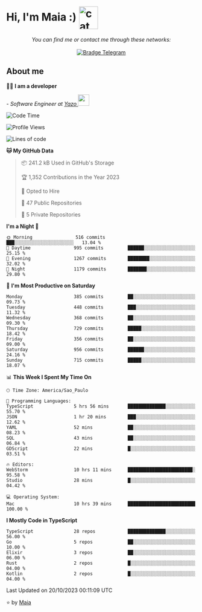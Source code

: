 <h1 align="left">Hi, I'm Maia :) 
<img src="https://emojis.slackmojis.com/emojis/images/1643509834/36299/black-cat.gif?1643509834" width="50" height="60" align="center"  alt="cat"/>
</h1>

<p align="center">
    <i>You can find me or contact me through these networks:</i>
    <br/><br/>
    <a href="https://t.me/mrootx" target="_blank">
        <img src="https://img.shields.io/badge/-Telegram-2CA5E0?logo=telegram&style=flat&logoColor=white" alt="Bradge Telegram" />
    </a>
</p>

## About me

:technologist: <strong>I am a developer</strong> <br>

<p><em> - Software Engineer at <a href="[https://pdasolucoes.com.br](https://yazo.com.br/)">Yazo
</a><img src="https://media.giphy.com/media/WUlplcMpOCEmTGBtBW/giphy.gif" width="30"> 
</em></p>

<!--START_SECTION:waka-->
![Code Time](http://img.shields.io/badge/Code%20Time-3%2C337%20hrs%2016%20mins-blue)

![Profile Views](http://img.shields.io/badge/Profile%20Views-418-blue)

![Lines of code](https://img.shields.io/badge/From%20Hello%20World%20I%27ve%20Written-975.2%20thousand%20lines%20of%20code-blue)

**🐱 My GitHub Data** 

> 📦 241.2 kB Used in GitHub's Storage 
 > 
> 🏆 1,352 Contributions in the Year 2023
 > 
> 💼 Opted to Hire
 > 
> 📜 47 Public Repositories 
 > 
> 🔑 5 Private Repositories 
 > 
**I'm a Night 🦉** 

```text
🌞 Morning                516 commits         ███░░░░░░░░░░░░░░░░░░░░░░   13.04 % 
🌆 Daytime                995 commits         ██████░░░░░░░░░░░░░░░░░░░   25.15 % 
🌃 Evening                1267 commits        ████████░░░░░░░░░░░░░░░░░   32.02 % 
🌙 Night                  1179 commits        ███████░░░░░░░░░░░░░░░░░░   29.80 % 
```
📅 **I'm Most Productive on Saturday** 

```text
Monday                   385 commits         ██░░░░░░░░░░░░░░░░░░░░░░░   09.73 % 
Tuesday                  448 commits         ███░░░░░░░░░░░░░░░░░░░░░░   11.32 % 
Wednesday                368 commits         ██░░░░░░░░░░░░░░░░░░░░░░░   09.30 % 
Thursday                 729 commits         █████░░░░░░░░░░░░░░░░░░░░   18.42 % 
Friday                   356 commits         ██░░░░░░░░░░░░░░░░░░░░░░░   09.00 % 
Saturday                 956 commits         ██████░░░░░░░░░░░░░░░░░░░   24.16 % 
Sunday                   715 commits         █████░░░░░░░░░░░░░░░░░░░░   18.07 % 
```


📊 **This Week I Spent My Time On** 

```text
🕑︎ Time Zone: America/Sao_Paulo

💬 Programming Languages: 
TypeScript               5 hrs 56 mins       ██████████████░░░░░░░░░░░   55.70 % 
JSON                     1 hr 20 mins        ███░░░░░░░░░░░░░░░░░░░░░░   12.62 % 
YAML                     52 mins             ██░░░░░░░░░░░░░░░░░░░░░░░   08.23 % 
SQL                      43 mins             ██░░░░░░░░░░░░░░░░░░░░░░░   06.84 % 
GDScript                 22 mins             █░░░░░░░░░░░░░░░░░░░░░░░░   03.51 % 

🔥 Editors: 
WebStorm                 10 hrs 11 mins      ████████████████████████░   95.58 % 
Studio                   28 mins             █░░░░░░░░░░░░░░░░░░░░░░░░   04.42 % 

💻 Operating System: 
Mac                      10 hrs 39 mins      █████████████████████████   100.00 % 
```

**I Mostly Code in TypeScript** 

```text
TypeScript               28 repos            ██████████████░░░░░░░░░░░   56.00 % 
Go                       5 repos             ██░░░░░░░░░░░░░░░░░░░░░░░   10.00 % 
Elixir                   3 repos             ██░░░░░░░░░░░░░░░░░░░░░░░   06.00 % 
Rust                     2 repos             █░░░░░░░░░░░░░░░░░░░░░░░░   04.00 % 
Kotlin                   2 repos             █░░░░░░░░░░░░░░░░░░░░░░░░   04.00 % 
```




 Last Updated on 20/10/2023 00:11:09 UTC
<!--END_SECTION:waka-->

⭐️ by [Maia](https://github.com/gabrielmaialva33/)


